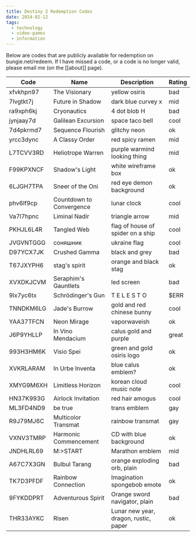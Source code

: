 ```yaml
---
title: Destiny 2 Redemption Codes
date: 2024-02-12
tags:
  - technology
  - video-games
  - information
---
```

Below are codes that are publicly available for redemption on bungie.net/redeem. 
If I have missed a code, or a code is no longer valid, please email me (on the [[about]] page).

| Code      	| Name                     	| Description                       	| Rating 	|
|-----------	|--------------------------	|-----------------------------------	|--------	|
| xfvkhpn97 	| The Visionary            	| yellow osiris                     	| bad    	|
| 7lvgtkt7j 	| Future in Shadow         	| dark blue curvey x                	| mid    	|
| ra9xph6kj 	| Cryonautics              	| 4 dot blob H                      	| bad    	|
| jynjaay7d 	| Galilean Excursion       	| space taco bell                   	| cool   	|
| 7d4pkrmd7 	| Sequence Flourish        	| glitchy neon                      	| ok     	|
| yrcc3dync 	| A Classy Order           	| red spicy ramen                   	| mid    	|
| L7TCVV3RD 	| Heliotrope Warren        	| purple warmind looking thing      	| mid    	|
| F99KPXNCF 	| Shadow's Light           	| white wireframe box               	| ok     	|
| 6LJGH7TPA 	| Sneer of the Oni         	| red eye demon background          	| ok     	|
| phv6lf9cp 	| Countdown to Convergence 	| lunar clock                       	| cool   	|
| Va7l7hpnc 	| Liminal Nadir            	| triangle arrow                    	| mid    	|
| PKHJL6L4R 	| Tangled Web              	| flag of house of spider on a ship 	| cool   	|
| JVGVNTGGG 	| соняшник                 	| ukraine flag                      	| cool   	|
| D97YCX7JK 	| Crushed Gamma            	| black and grey                    	| bad    	|
| T67JXYPH6 	| stag's spirit            	| orange and black stag             	| ok     	|
| XVXDKJCVM 	| Seraphim's Gauntlets     	| led screen                        	| bad    	|
| 9lx7yc6tx 	| Schrödinger's Gun        	| T E L E S T O                     	| $ERR   	|
| TNNDKM6LG 	| Jade's Burrow            	| gold and red chinese bunny        	| cool   	|
| YAA37TFCN 	| Neon Mirage              	| vaporwaveish                      	| ok     	|
| J6P9YHLLP 	| In Vino Mendacium        	| calus gold and purple             	| great  	|
| 993H3HM6K 	| Visio Spei               	| green and gold osiris logo        	| ok     	|
| XVKRLARAM 	| In Urbe Inventa          	| blue calus emblem?                	| ok     	|
| XMYG9M6XH 	| Limitless Horizon        	| korean cloud music note           	| cool   	|
| HN37K993G 	| Airlock Invitation       	| red hair amogus                   	| cool   	|
| ML3FD4ND9 	| be true                  	| trans emblem                      	| gay    	|
| R9J79MJ6C 	| Multicolor Transmat      	| rainbow transmat                  	| gay    	|
| VXNV3TMRP 	| Harmonic Commencement    	| CD with blue background           	| ok     	|
| JNDHLRL69 	| M:\>START                	| Marathon emblem                   	| mid    	|
| A67C7X3GN 	| Bulbul Tarang            	| orange exploding orb, plain       	| bad    	|
| TK7D3PFDF 	| Rainbow Connection       	| Imagination spongebob emote       	| ok     	|
| 9FYKDDPRT 	| Adventurous Spirit       	| Orange sword navigator, plain     	| bad    	|
| THR33AYKC 	| Risen                    	| Lunar new year, dragon, rustic, paper	| ok     	|